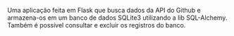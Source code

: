 Uma aplicação feita em Flask que busca dados da API do Github e armazena-os em um banco de dados SQLite3 utilizando a lib SQL-Alchemy. Também é possível consultar e excluir os registros do banco.